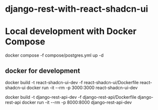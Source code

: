 # django-rest-with-react-shadcn-ui




# Local development with Docker Compose
docker compose -f compose/postgres.yml up -d



## docker for development
docker build -t react-shadcn-ui-dev -f react-shadcn-ui/Dockerfile react-shadcn-ui
docker run -it --rm -p 3000:3000 react-shadcn-ui-dev

docker build -t django-rest-api-dev -f django-rest-api/Dockerfile django-rest-api
docker run -it --rm -p 8000:8000 django-rest-api-dev